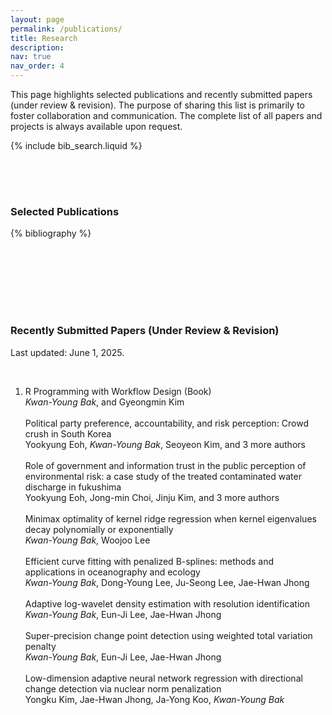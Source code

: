 ```yaml
---
layout: page
permalink: /publications/
title: Research
description: 
nav: true
nav_order: 4
---
```


This page highlights <span class="spn1">selected publications</span> and <span class="spn1">recently submitted papers (under review & revision)</span>. The purpose of sharing this list is primarily to foster collaboration and communication. The complete list of all papers and projects is always available upon request.

<!-- _pages/publications.md -->

<!-- Bibsearch Feature -->

{% include bib_search.liquid %} 

<div style="padding-top: 50px;">
  <h3 class="my-heading">Selected Publications </h3>
</div>

<div class="publications">

{% bibliography %}

</div>


<div style="padding-top: 100px;">
  <h3 class="my-heading">Recently Submitted Papers (Under Review & Revision)</h3>
  <p> <span class="spn1">Last updated: June 1, 2025. </span> </p>
</div>

<br>

<div class="publications">

<ol class="bibliography"><li>

<div class="row">
  <!-- Entry bib key -->
  <div class="col-sm-10">
    <!-- Title -->
    <div class="title"> R Programming with Workflow Design (Book)</div>
    <!-- Author -->
    <div class="author">
    <em>Kwan-Young Bak</em>, and Gyeongmin Kim
    </div>
  </div>
</div>

<br>

<div class="row">
  <!-- Entry bib key -->
  <div class="col-sm-10">
    <!-- Title -->
    <div class="title">Political party preference, accountability, and risk perception: Crowd crush in South Korea</div>
    <!-- Author -->
    <div class="author">
    Yookyung Eoh, <em>Kwan-Young Bak</em>, Seoyeon Kim, and
    <span class="more-authors" title="click to view 3 more authors" onclick="
              var element = $(this);
              element.attr('title', '');
              var more_authors_text = element.text() == '3 more authors' ? 'Deok Hyun Jang, Hoon Lee, Won Mo Jang' : '3 more authors';
              var cursorPosition = 0;
              var textAdder = setInterval(function(){
                element.html(more_authors_text.substring(0, cursorPosition + 1));
                if (++cursorPosition == more_authors_text.length){
                  clearInterval(textAdder);
                }
            }, '10');
          ">3 more authors</span>
    </div>
  </div> 
</div>

<br>

<div class="row">
  <!-- Entry bib key -->
  <div class="col-sm-10">
    <!-- Title -->
    <div class="title">Role of government and information trust in the public perception of environmental risk: a case study of the treated contaminated water discharge in fukushima</div>
    <!-- Author -->
    <div class="author">
    Yookyung Eoh, Jong-min Choi, Jinju Kim, and 
    <span class="more-authors" title="click to view 3 more authors" onclick="
              var element = $(this);
              element.attr('title', '');
              var more_authors_text = element.text() == '3 more authors' ?  'Deok Hyun Jang, Kwan-Young Bak, Won Mo Jang' : '3 more authors';
              var cursorPosition = 0;
              var textAdder = setInterval(function(){
                element.html(more_authors_text.substring(0, cursorPosition + 1));
                if (++cursorPosition == more_authors_text.length){
                  clearInterval(textAdder);
                }
            }, '10');
          ">3 more authors</span>
    </div>
  </div> 
</div>

<br>

<div class="row">
  <!-- Entry bib key -->
  <div class="col-sm-10">
    <!-- Title -->
    <div class="title">Minimax optimality of kernel ridge regression when kernel eigenvalues decay polynomially or exponentially</div>
    <!-- Author -->
    <div class="author">
    <em>Kwan-Young Bak</em>, Woojoo Lee
    </div>
  </div>
</div>

<br>

<div class="row">
  <!-- Entry bib key -->
  <div class="col-sm-10">
    <!-- Title -->
    <div class="title">Efficient curve fitting with penalized B-splines:
methods and applications in oceanography and ecology</div>
    <!-- Author -->
    <div class="author">
    <em>Kwan-Young Bak</em>, Dong-Young Lee, Ju-Seong Lee, Jae-Hwan Jhong
    </div>
  </div>
</div>

<br>

<div class="row">
  <!-- Entry bib key -->
  <div class="col-sm-10">
    <!-- Title -->
    <div class="title">Adaptive log-wavelet density estimation with resolution identification</div>
    <!-- Author -->
    <div class="author">
    <em>Kwan-Young Bak</em>, Eun-Ji Lee, Jae-Hwan Jhong
    </div>
  </div>
</div>

<br>

<div class="row">
  <!-- Entry bib key -->
  <div class="col-sm-10">
    <!-- Title -->
    <div class="title">Super-precision change point detection using weighted total variation penalty</div>
    <!-- Author -->
    <div class="author">
    <em>Kwan-Young Bak</em>, Eun-Ji Lee, Jae-Hwan Jhong
    </div>
  </div>
</div>

<br>


<div class="row">
  <!-- Entry bib key -->
  <div class="col-sm-10">
    <!-- Title -->
    <div class="title">Low-dimension adaptive neural network regression with directional change detection via nuclear norm penalization</div>
    <!-- Author -->
    <div class="author">
    Yongku Kim, Jae-Hwan Jhong, Ja-Yong Koo, <em>Kwan-Young Bak</em>
    </div>
  </div>
</div>


</li>
</ol>
</div>

<br>
<br>

<!--

<div style="padding-top: 50px;">
  <h3 class="my-heading">Selected Research Projects</h3>
</div>

-->
